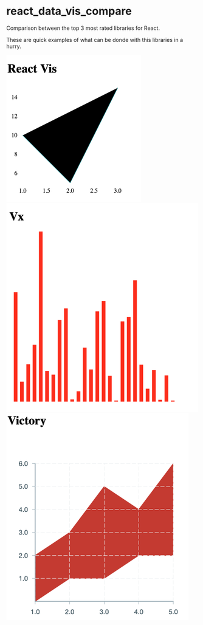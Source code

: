 # react_data_vis_compare

Comparison between the top 3 most rated libraries for React.

These are quick examples of what can be donde with this libraries in a hurry.

![Chart](/public/assets/react_vis.png) 
![Chart](/public/assets/vx.png) 
![Chart](/public/assets/victory.png) 